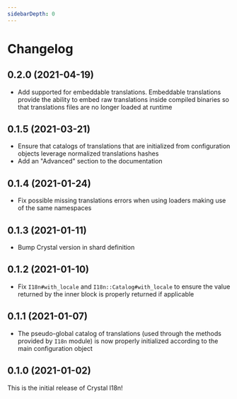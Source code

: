 ```yaml
---
sidebarDepth: 0
---
```


# Changelog

## 0.2.0 (2021-04-19)

* Add supported for embeddable translations. Embeddable translations provide the ability to embed raw translations 
  inside compiled binaries so that translations files are no longer loaded at runtime

## 0.1.5 (2021-03-21)

* Ensure that catalogs of translations that are initialized from configuration objects leverage normalized translations
  hashes
* Add an "Advanced" section to the documentation

## 0.1.4 (2021-01-24)

* Fix possible missing translations errors when using loaders making use of the same namespaces

## 0.1.3 (2021-01-11)

* Bump Crystal version in shard definition

## 0.1.2 (2021-01-10)

* Fix `I18n#with_locale` and `I18n::Catalog#with_locale` to ensure the value returned by the inner block is properly
  returned if applicable

## 0.1.1 (2021-01-07)

* The pseudo-global catalog of translations (used through the methods provided by `I18n` module) is now properly 
  initialized according to the main configuration object

## 0.1.0 (2021-01-02)

This is the initial release of Crystal I18n!

